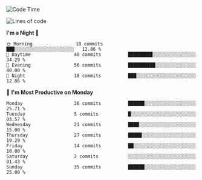 <!--START_SECTION:waka-->
![Code Time](http://img.shields.io/badge/Code%20Time-222%20hrs%2053%20mins-blue)

![Lines of code](https://img.shields.io/badge/From%20Hello%20World%20I%27ve%20Written-18.7%20thousand%20lines%20of%20code-blue)

**I'm a Night 🦉** 

```text
🌞 Morning                18 commits          ███░░░░░░░░░░░░░░░░░░░░░░   12.86 % 
🌆 Daytime                48 commits          █████████░░░░░░░░░░░░░░░░   34.29 % 
🌃 Evening                56 commits          ██████████░░░░░░░░░░░░░░░   40.00 % 
🌙 Night                  18 commits          ███░░░░░░░░░░░░░░░░░░░░░░   12.86 % 
```
📅 **I'm Most Productive on Monday** 

```text
Monday                   36 commits          ██████░░░░░░░░░░░░░░░░░░░   25.71 % 
Tuesday                  5 commits           █░░░░░░░░░░░░░░░░░░░░░░░░   03.57 % 
Wednesday                21 commits          ████░░░░░░░░░░░░░░░░░░░░░   15.00 % 
Thursday                 27 commits          █████░░░░░░░░░░░░░░░░░░░░   19.29 % 
Friday                   14 commits          ██░░░░░░░░░░░░░░░░░░░░░░░   10.00 % 
Saturday                 2 commits           ░░░░░░░░░░░░░░░░░░░░░░░░░   01.43 % 
Sunday                   35 commits          ██████░░░░░░░░░░░░░░░░░░░   25.00 % 
```



<!--END_SECTION:waka-->
